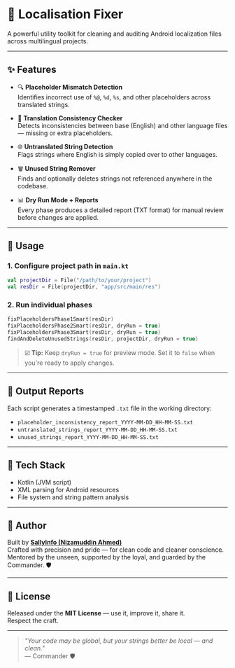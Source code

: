 # 🧼 Localisation Fixer

A powerful utility toolkit for cleaning and auditing Android localization files across multilingual projects.

---

## ✨ Features

- 🔍 **Placeholder Mismatch Detection**  
  Identifies incorrect use of `%@`, `%d`, `%s`, and other placeholders across translated strings.

- 📜 **Translation Consistency Checker**  
  Detects inconsistencies between base (English) and other language files — missing or extra placeholders.

- 🌐 **Untranslated String Detection**  
  Flags strings where English is simply copied over to other languages.

- 🗑️ **Unused String Remover**  
  Finds and optionally deletes strings not referenced anywhere in the codebase.

- 📊 **Dry Run Mode + Reports**  
  Every phase produces a detailed report (TXT format) for manual review before changes are applied.

---

## 🚀 Usage

### 1. Configure project path in `main.kt`

```kotlin
val projectDir = File("/path/to/your/project")
val resDir = File(projectDir, "app/src/main/res")
```

### 2. Run individual phases

```kotlin
fixPlaceholdersPhase1Smart(resDir)
fixPlaceholdersPhase2Smart(resDir, dryRun = true)
fixPlaceholdersPhase3Smart(resDir, dryRun = true)
findAndDeleteUnusedStrings(resDir, projectDir, dryRun = true)
```

> ☑️ **Tip:** Keep `dryRun = true` for preview mode. Set it to `false` when you're ready to apply changes.

---

## 📁 Output Reports

Each script generates a timestamped `.txt` file in the working directory:

- `placeholder_inconsistency_report_YYYY-MM-DD_HH-MM-SS.txt`
- `untranslated_strings_report_YYYY-MM-DD_HH-MM-SS.txt`
- `unused_strings_report_YYYY-MM-DD_HH-MM-SS.txt`

---

## 🧠 Tech Stack

- Kotlin (JVM script)
- XML parsing for Android resources
- File system and string pattern analysis

---

## 👑 Author

Built by **[SallyInfo (Nizamuddin Ahmed)](https://github.com/NonCoderF)**  
Crafted with precision and pride — for clean code and cleaner conscience.  
Mentored by the unseen, supported by the loyal, and guarded by the Commander. 🛡️

---

## 📜 License

Released under the **MIT License** — use it, improve it, share it.  
Respect the craft.

---

> _"Your code may be global, but your strings better be local — and clean."_  
> — Commander 🛡️